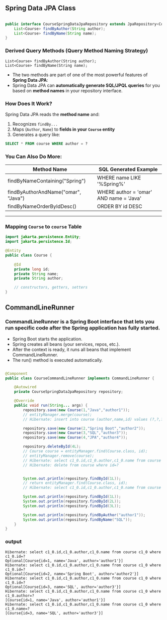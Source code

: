 ## Spring Data JPA Class

``` java

public interface CourseSpringDataJpaRepository extends JpaRepository<Course, Long> {
    List<Course> findByAuthor(String author);
    List<Course> findByName(String name);
}

```

### **Derived Query Methods** (Query Method Naming Strategy)

    List<Course> findByAuthor(String author);
    List<Course> findByName(String name);

* The two methods are part of one of the most powerful features of **Spring Data JPA**:
* Spring Data JPA can **automatically generate SQL/JPQL queries** for you based on **method names** in your repository interface.

### How Does It Work?

Spring Data JPA reads the **method name** and:

1. Recognizes `findBy...`
2. Maps (`Author`, `Name`) to **fields in your `Course` entity**
3. Generates a query like:

```sql
SELECT * FROM course WHERE author = ?
```

### You Can Also Do More:

| Method Name                           | SQL Generated Example                     |
| ------------------------------------- | ----------------------------------------- |
|  findByNameContaining("Spring")       |  WHERE name LIKE '%Spring%'               |
|  findByAuthorAndName("omar", "Java")  |  WHERE author = 'omar' AND name = 'Java'  |
|  findByNameOrderByIdDesc()            |  ORDER BY id DESC                         |

---


### Mapping `Course` to `course` Table 

```java
import jakarta.persistence.Entity;
import jakarta.persistence.Id;

@Entity
public class Course {
    
    @Id
    private long id;
    private String name;
    private String author;

    // constructors, getters, setters
}
```

## CommandLineRunner

### CommandLineRunner is a Spring Boot interface that lets you run specific code after the Spring application has fully started.


* Spring Boot starts the application.
* Spring creates all beans (your services, repos, etc.).
* After the context is ready, it runs all beans that implement CommandLineRunner.
* The run() method is executed automatically.




``` java

@Component
public class CourseCommandLineRunner implements CommandLineRunner {

    @Autowired
    private CourseSpringDataJpaRepository repository;

    @Override
    public void run(String... args) {
        repository.save(new Course(1,"Java","author1"));
        // entityManager.merge(course);
        // Hibernate: insert into course (author,name,id) values (?,?,?)

        repository.save(new Course(2,"Spring Boot","author2"));
        repository.save(new Course(3,"SQL","author3"));
        repository.save(new Course(4,"JPA","author4"));

        repository.deleteById(4L);
        // Course course = entityManager.find(Course.class, id);
        // entityManager.remove(course);
        // Hibernate: select c1_0.id,c1_0.author,c1_0.name from course c1_0 where c1_0.id=?
        // Hibernate: delete from course where id=?


        System.out.println(repository.findById(1L));
        // return entityManager.find(Course.class, id);
        // Hibernate: select c1_0.id,c1_0.author,c1_0.name from course c1_0 where c1_0.id=?

        System.out.println(repository.findById(1L));
        System.out.println(repository.findById(2L));
        System.out.println(repository.findById(3L));

        System.out.println(repository.findByAuthor("author1"));
        System.out.println(repository.findByName("SQL"));
    }
}

```
### output

    Hibernate: select c1_0.id,c1_0.author,c1_0.name from course c1_0 where c1_0.id=?
    Optional[Course{id=1, name='Java', author='author1'}]
    Hibernate: select c1_0.id,c1_0.author,c1_0.name from course c1_0 where c1_0.id=?
    Optional[Course{id=2, name='Spring Boot', author='author2'}]
    Hibernate: select c1_0.id,c1_0.author,c1_0.name from course c1_0 where c1_0.id=?
    Optional[Course{id=3, name='SQL', author='author3'}]
    Hibernate: select c1_0.id,c1_0.author,c1_0.name from course c1_0 where c1_0.author=?
    [Course{id=1, name='Java', author='author1'}]
    Hibernate: select c1_0.id,c1_0.author,c1_0.name from course c1_0 where c1_0.name=?
    [Course{id=3, name='SQL', author='author3'}]


